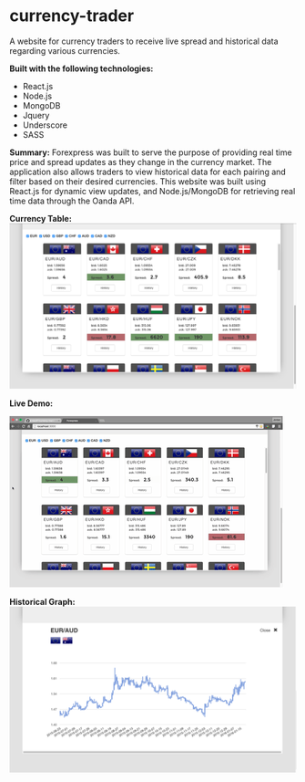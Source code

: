 # currency-trader
A website for currency traders to receive live spread and historical data regarding various currencies. 

**Built with the following technologies:**
 - React.js
 - Node.js
 - MongoDB
 - Jquery
 - Underscore
 - SASS
 
**Summary:**
Forexpress was built to serve the purpose of providing real time price and spread updates as they change in the currency market. The application also allows traders to view historical data for each pairing and filter based on their desired currencies. This website was built using React.js for dynamic view updates, and Node.js/MongoDB for retrieving real time data through the Oanda API.

**Currency Table:**
<img src="public/images/demo-images/issue1.png" />

**Live Demo:**

<img src="public/images/demo-images/spread.gif" />

**Historical Graph:**
<img src="public/images/demo-images/issue2.png" />
